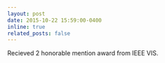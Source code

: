 ```yaml
---
layout: post
date: 2015-10-22 15:59:00-0400
inline: true
related_posts: false
---
```


Recieved 2 honorable mention award from IEEE VIS.

